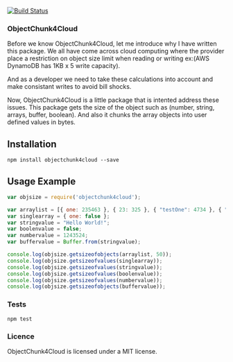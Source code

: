 [![Build Status](https://travis-ci.org/kiran-dudyala/objectchunk4cloud.svg?branch=master)](https://travis-ci.org/kiran-dudyala/objectchunk4cloud)

### ObjectChunk4Cloud

  Before we know ObjectChunk4Cloud, let me introduce why I have written this package. We all have come across cloud computing where the provider place a restriction on object size limit when reading or writing ex:(AWS DynamoDB has 1KB x 5 write capacity). 
  
  And as a developer we need to take these calculations into account and make consistant writes to avoid bill shocks. 

  Now, ObjectChunk4Cloud is a little package that is intented address these issues. This package gets the size of the object such as (number, string, arrays, buffer, boolean). And also it chunks the array objects into user defined values in bytes.

## Installation
  
  `npm install objectchunk4cloud --save`

## Usage Example
  
  ```javascript
  var objsize = require('objectchunk4cloud');

  var arraylist = [{ one: 235463 }, { 23: 325 }, { "testOne": 4734 }, { "TestThree": 423534 }];
  var singlearray = { one: false };
  var stringvalue = "Hello World!";
  var boolenvalue = false;
  var numbervalue = 1243524;
  var buffervalue = Buffer.from(stringvalue);

  console.log(objsize.getsizeofobjects(arraylist, 50));
  console.log(objsize.getsizeofvalues(singlearray));
  console.log(objsize.getsizeofvalues(stringvalue));
  console.log(objsize.getsizeofvalues(boolenvalue));
  console.log(objsize.getsizeofvalues(numbervalue));
  console.log(objsize.getsizeofobjects(buffervalue));
  ```
### Tests

  `npm test`

### Licence
  ObjectChunk4Cloud is licensed under a MIT license.
